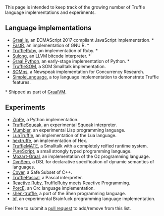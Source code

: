 This page is intended to keep track of the growing number of Truffle language implementations and experiments.

## Language implementations

* [Graal.js](http://www.oracle.com/technetwork/oracle-labs/program-languages/overview/index.html), an ECMAScript 2017 compliant JavaScript implementation. *
* [FastR](https://github.com/graalvm/fastr), an implementation of GNU R. *
* [TruffleRuby](https://github.com/graalvm/truffleruby), an implementation of Ruby. *
* [Sulong](https://github.com/graalvm/sulong), an LLVM bitcode interpreter. *
* [Graal.Python](http://www.oracle.com/technetwork/oracle-labs/program-languages/overview/index.html), an early-stage implementation of Python. * 
* [TruffleSOM](https://github.com/SOM-st/TruffleSOM), a SOM Smalltalk implementation. 
* [SOMns](https://github.com/smarr/SOMns), a Newspeak implementation for Concurrency Research.
* [SimpleLanguage](https://github.com/graalvm/simplelanguage), a toy language implementation to demonstrate Truffle features. 

\* Shipped as part of [GraalVM](http://www.oracle.com/technetwork/oracle-labs/program-languages/overview/index.html).

## Experiments

* [ZipPy](https://github.com/securesystemslab/zippy), a Python implementation.
* [TruffleSqueak](https://github.com/timfel/trufflesqueak), an experimental Squeak interpreter.
* [Mumbler](https://github.com/cesquivias/mumbler), an experimental Lisp programming language.
* [LuaTruffle](https://github.com/lucasallan/LuaTruffle), an implementation of the Lua language.
* [hextruffe](https://bitbucket.org/hexafraction/truffles), an implementation of Hex.
* [TruffleMATE](https://github.com/charig/TruffleMATE), a Smalltalk with a completely reified runtime system.
* [PureScript](https://github.com/slamdata/truffled-purescript), a small strongly typed programming language.
* [Mozart-Graal](https://github.com/eregon/mozart-graal), an implementation of the Oz programming language. 
* [DynSem](https://github.com/metaborg/dynsem), a DSL for declarative specification of dynamic semantics of languages.
* [Cover](https://github.com/gerard-/cover), a Safe Subset of C++.
* [TrufflePascal](https://github.com/Aspect26/TrufflePascal/), a Pascal interpreter.
* [Reactive Ruby](https://github.com/guidosalva/ReactiveRubyTruffle), TruffleRuby meets Reactive Programming.
* [PorcE](https://github.com/orc-lang/orc/tree/master/PorcE), an Orc language implementation.
* [shen-truffle](https://github.com/ragnard/shen-truffle), a port of the Shen programming language.
* [bf](https://github.com/chumer/bf/), an experimental Brainfuck programming language implementation.

Feel free to submit a [pull request](https://help.github.com/articles/using-pull-requests/) to add/remove from this list.